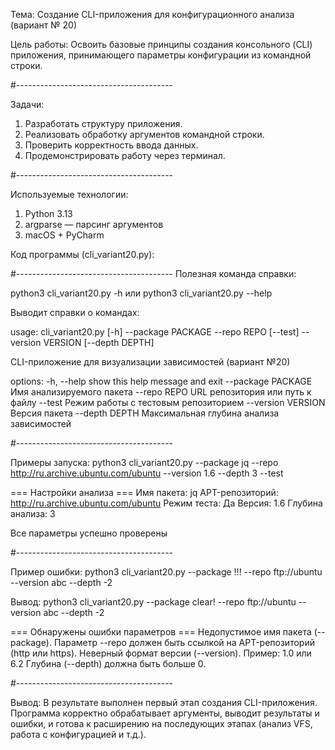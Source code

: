 Тема: Создание CLI-приложения для конфигурационного анализа (вариант № 20)

Цель работы: Освоить базовые принципы создания консольного (CLI) приложения, принимающего параметры конфигурации из командной строки.

#---------------------------------------

Задачи:

1) Разработать структуру приложения.
2) Реализовать обработку аргументов командной строки.
3) Проверить корректность ввода данных.
4) Продемонстрировать работу через терминал.

#---------------------------------------

Используемые технологии:

1) Python 3.13
2) argparse — парсинг аргументов
3) macOS + PyCharm

Код программы (cli_variant20.py):

#---------------------------------------
Полезная команда справки:

python3 cli_variant20.py -h
или 
python3 cli_variant20.py --help

Выводит справки о командах:

usage: cli_variant20.py [-h] --package PACKAGE --repo REPO [--test] --version VERSION [--depth DEPTH]

CLI-приложение для визуализации зависимостей (вариант №20)

options:
-h, --help            show this help message and exit
--package PACKAGE     Имя анализируемого пакета
--repo REPO           URL репозитория или путь к файлу
--test                Режим работы с тестовым репозиторием
--version VERSION     Версия пакета
--depth DEPTH         Максимальная глубина анализа зависимостей


#---------------------------------------

Примеры запуска: 
python3 cli_variant20.py --package jq --repo http://ru.archive.ubuntu.com/ubuntu --version 1.6 --depth 3 --test


=== Настройки анализа ===
Имя пакета: jq
APT-репозиторий: http://ru.archive.ubuntu.com/ubuntu
Режим теста: Да
Версия: 1.6
Глубина анализа: 3

Все параметры успешно проверены

#---------------------------------------

Пример ошибки:
python3 cli_variant20.py --package !!! --repo ftp://ubuntu --version abc --depth -2

Вывод:
python3 cli_variant20.py --package clear! --repo ftp://ubuntu --version abc --depth -2

=== Обнаружены ошибки параметров ===
Недопустимое имя пакета (--package).
Параметр --repo должен быть ссылкой на APT-репозиторий (http или https).
Неверный формат версии (--version). Пример: 1.0 или 6.2
Глубина (--depth) должна быть больше 0.

#---------------------------------------

Вывод: 
В результате выполнен первый этап создания CLI-приложения.
Программа корректно обрабатывает аргументы, 
выводит результаты и ошибки, и готова к расширению на последующих этапах 
(анализ VFS, работа с конфигурацией и т.д.).
